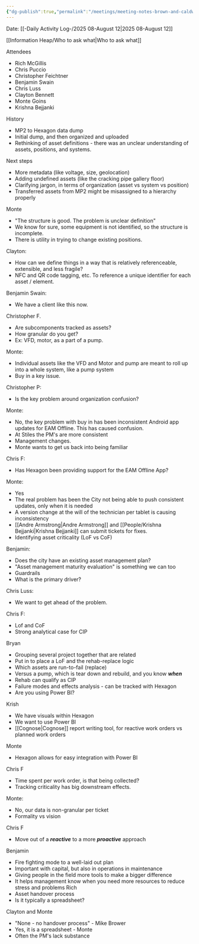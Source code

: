 ```yaml
---
{"dg-publish":true,"permalink":"/meetings/meeting-notes-brown-and-caldwell-12-aug-2025/","noteIcon":"","created":"2025-08-12T09:31:47.268-05:00"}
---
```


Date: [[-Daily Activity Log-/2025 08-August 12\|2025 08-August 12]]

[[Information Heap/Who to ask what\|Who to ask what]]

Attendees
- Rich McGillis
- Chris Puccio
- Christopher Feichtner
- Benjamin Swain
- Chris Luss
- Clayton Bennett
- Monte Goins
- Krishna Bejjanki

History
- MP2 to Hexagon data dump
- Initial dump, and then organized and uploaded
- Rethinking of asset definitions - there was an unclear understanding of assets, positions, and systems.

Next steps
- More metadata (like voltage, size, geolocation)
- Adding undefined assets (like the cracking pipe gallery floor)
- Clarifying jargon, in terms of organization (asset vs system vs position)
- Transferred assets from MP2 might be misassigned to a hierarchy properly

Monte
- "The structure is good. The problem is unclear definition"
- We know for sure, some equipment is not identified, so the structure is incomplete.
- There is utility in trying to change existing positions.

Clayton:
- How can we define things in a way that is relatively referenceable, extensible, and less fragile?
- NFC and QR code tagging, etc. To reference a unique identifier for each asset / element.

Benjamin Swain:
- We have a client like this now.

Christopher F.
- Are subcomponents tracked as assets?
- How granular do you get?
- Ex: VFD, motor, as a part of a pump.

Monte:
- Individual assets like the VFD and Motor and pump are meant to roll up into a whole system, like a pump system
- Buy in a key issue.

Christopher P:
- Is the key problem around organization confusion?

Monte:
- No, the key problem with buy in has been inconsistent Android app updates for EAM Offline. This has caused confusion.
- At Stiles the PM's are more consistent
- Management changes.
- Monte wants to get us back into being familiar

Chris F:
- Has Hexagon been providing support for the EAM Offline App?

Monte:
- Yes
- The real problem has been the City not being able to push consistent updates, only when it is needed
- A version change at the will of the technician per tablet is causing inconsistency
- [[Andre Armstrong\|Andre Armstrong]] and [[People/Krishna Bejjanki\|Krishna Bejjanki]] can submit tickets for fixes.
- Identifying asset criticality (LoF vs CoF)

Benjamin:
- Does the city have an existing asset management plan?
- "Asset management maturity evaluation" is something we can too
- Guardrails
- What is the primary driver?

Chris Luss:
- We want to get ahead of the problem.

Chris F:
- Lof and CoF
- Strong analytical case for CIP

Bryan
- Grouping several project together that are related
- Put in to place a LoF and the rehab-replace logic
- Which assets are run-to-fail (replace)
- Versus a pump, which is tear down and rebuild, and you know ***when***
- Rehab can qualify as CIP
- Failure modes and effects analysis - can be tracked with Hexagon
- Are you using Power BI?

Krish
- We have visuals within Hexagon
- We want to use Power BI
- [[Cognose\|Cognose]] report writing tool, for reactive work orders vs planned work orders

Monte
- Hexagon allows for easy integration with Power BI

Chris F
- Time spent per work order, is that being collected?
- Tracking criticality has big downstream effects.

Monte:
- No, our data is non-granular per ticket
- Formality vs vision

Chris F
- Move out of a ***reactive*** to a more ***proactive*** approach

Benjamin
- Fire fighting mode to a well-laid out plan
- Important with capital, but also in operations in maintenance
- Giving people in the field more tools to make a bigger difference
- It helps management know when you need more resources to reduce stress and problems
Rich
- Asset handover process
- Is it typically a spreadsheet?

Clayton and Monte
- "None - no handover process" - Mike Brower
- Yes, it is a spreadsheet - Monte
- Often the PM's lack substance

